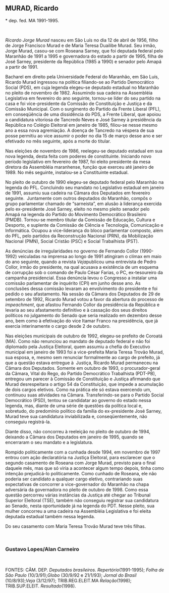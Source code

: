 MURAD, Ricardo
--------------

\* dep. fed. MA 1991-1995.

 

*Ricardo Jorge Murad* nasceu em São Luís no dia 12 de abril de 1956,
filho de Jorge Francisco Murad e de Maria Teresa Duailibe Murad. Seu
irmão, Jorge Murad, casou-se com Roseana Sarney, que foi deputada
federal pelo Maranhão de 1991 a 1995 e governadora do estado a partir de
1995, filha de José Sarney, presidente da República (1985 a 1990) e
senador pelo Amapá a partir de 1991.

Bacharel em direito pela Universidade Federal do Maranhão, em São Luís,
Ricardo Murad ingressou na política filiando-se ao Partido Democrático
Social (PDS), em cuja legenda elegeu-se deputado estadual no Maranhão no
pleito de novembro de 1982. Assumindo sua cadeira na Assembléia
Legislativa em fevereiro do ano seguinte, tornou-se líder do seu partido
na casa e foi vice-presidente da Comissão de Constituição e Justiça e da
Comissão Municipal. Com o surgimento do Partido da Frente Liberal (PFL),
em conseqüência de uma dissidência do PDS, a Frente Liberal, que apoiou
a candidatura vitoriosa de Tancredo Neves e José Sarney à presidência da
República no Colégio Eleitoral em janeiro de 1985, filiou-se nesse mesmo
ano a essa nova agremiação. A doença de Tancredo na véspera de sua posse
permitiu ao vice assumir o poder no dia 15 de março desse ano e ser
efetivado no mês seguinte, após a morte do titular.

Nas eleições de novembro de 1986, reelegeu-se deputado estadual em sua
nova legenda, desta feita com poderes de constituinte. Iniciando novo
período legislativo em fevereiro de 1987, foi eleito presidente da mesa
diretora da Assembléia maranhense, função que exerceu até janeiro de
1989. No mês seguinte, instalou-se a Constituinte estadual.

No pleito de outubro de 1990 elegeu-se deputado federal pelo Maranhão na
legenda do PFL. Concluindo seu mandato no Legislativo estadual em
janeiro de 1991, assumiu sua cadeira na Câmara dos Deputados em
fevereiro seguinte.  Juntamente com outros deputados do Maranhão, compôs
o grupo parlamentar chamado de “sarneista”, em alusão à liderança
exercida pelo ex-presidente José Sarney, eleito no mesmo pleito senador
pelo Amapá na legenda do Partido do Movimento Democrático Brasileiro
(PMDB). Tornou-se membro titular da Comissão de Educação, Cultura e
Desporto, e suplente da Comissão de Ciência e Tecnologia, Comunicação e
Informática. Ocupou a vice-liderança do bloco parlamentar composto, além
do PFL, pelo partidos da Reconstrução Nacional (PRN), da Mobilização
Nacional (PMN), Social Cristão (PSC) e Social Trabalhista (PST).

As denúncias de irregularidades no governo de Fernando Collor
(1990-1992) veiculadas na imprensa ao longo de 1991 atingiram o clímax
em maio do ano seguinte, quando a revista *Veja*publicou uma entrevista
de Pedro Collor, irmão do presidente, na qual acusava a existência de um
esquema de corrupção sob o comando de Paulo César Farias, o PC,
ex-tesoureiro da campanha presidencial. Essa denúncia levou o Congresso
a instalar uma comissão parlamentar de inquérito (CPI) em junho desse
ano. As conclusões dessa comissão levaram ao envolvimento do presidente
e foi pedido o seu afastamento. Na sessão da Câmara dos Deputados de 29
de setembro de 1992, Ricardo Murad votou a favor da abertura do processo
de *impeachment*, que afastou Fernando Collor da presidência da
República e levaria ao seu afastamento definitivo e à cassação dos seus
direitos políticos no julgamento do Senado que seria realizado em
dezembro desse ano, bem como à efetivação do vice Itamar Franco na
presidência, que já exercia interinamente o cargo desde 2 de outubro.

Nas eleições municipais de outubro de 1992, elegeu-se prefeito de
Coroatá (MA). Como não renunciou ao mandato de deputado federal e não
foi diplomado pela Justiça Eleitoral, quem assumiu a chefia do Executivo
municipal em janeiro de 1993 foi a vice-prefeita Maria Teresa Trovão
Murad, sua esposa, e, mesmo sem renunciar formalmente ao cargo de
prefeito, já que a questão estava entregue à  Justiça, Ricardo Murad
permaneceu na Câmara dos Deputados. Somente em outubro de 1993, o
procurador-geral da Câmara, Vital do Rego, do Partido Democrático
Trabalhista (PDT-PB), entregou um parecer à Comissão de Constituição e
Justiça afirmando que Murad desrespeitara o artigo 54 da Constituição,
que impede a acumulação de dois cargos eletivos. Como na prática ele só
estava exercendo um, continuou suas atividades na Câmara.
Transferindo-se para o Partido Social Democrático (PSD), tentou se
candidatar ao governo do estado nessa legenda, mas, diante de uma série
de questões da política local e, sobretudo, do predomínio político da
família do ex-presidente José Sarney, Murad teve sua candidatura
inviabilizada e, conseqüentemente, não conseguiu registrá-la.

Diante disso, não concorreu à reeleição no pleito de outubro de 1994,
deixando a Câmara dos Deputados em janeiro de 1995, quando se encerraram
o seu mandato e a legislatura.

Rompido politicamente com a cunhada desde 1994, em novembro de 1997
entrou com ação declaratória na Justiça Eleitoral, para esclarecer que o
segundo casamento de Roseana com Jorge Murad, previsto para o final
daquele mês, mas que só viria a acontecer algum tempo depois, tinha como
intenção prejudicá-lo politicamente. Como cunhado de Roseana, ele não
poderia ser candidato a qualquer cargo eletivo, contrariando suas
expectativas de concorrer a vice-governador do Maranhão na chapa
adversária da governadora no pleito de outubro de 1998. Como essa
questão percorreu várias instâncias da Justiça até chegar ao Tribunal
Superior Eleitoral (TSE), também não conseguiu registrar sua candidatura
ao Senado, nesta oportunidade já na legenda do PDT. Nesse pleito, sua
mulher concorreu a uma cadeira na Assembléia Legislativa e foi eleita
deputada estadual também nessa legenda.

Do seu casamento com Maria Teresa Trovão Murad teve três filhas.

 

### Gustavo Lopes/Alan Carneiro

 

FONTES: CÂM. DEP. *Deputados brasileiros. Repertório*(1991-1995); *Folha
de São Paulo* (10/3/91);*Globo* (30/9/92 e 21/1/93); *Jornal do Brasil*
(10/8/93);*Veja* (3/12/97); TRIB.REG.ELEIT.MA *Relação*(1998);
TRIB.SUP.ELEIT. *Resultado*(1998).
